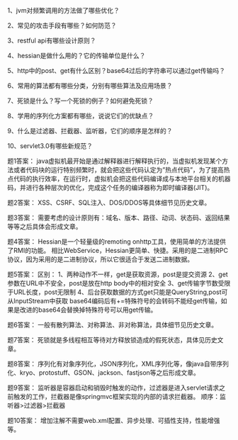 1、jvm对频繁调用的方法做了哪些优化？

2、常见的攻击手段有哪些？如何防范？

3、restful api有哪些设计原则？

4、hessian是做什么用的？它的传输单位是什么？

5、http中的post、get有什么区别？base64过后的字符串可以通过get传输吗？

6、常用的算法都有哪些分类，分别有哪些算法及应用场景？

7、死锁是什么？写一个死锁的例子？如何避免死锁？

8、学用的序列化方案都有哪些，说说它们的优缺点？

9、什么是过滤器、拦截器、监听器，它们的顺序是怎样的？

10、servlet3.0有哪些新规范？







题1答案： java虚拟机最开始是通过解释器进行解释执行的，当虚拟机发现某个方法或者代码块的运行特别频繁时，就会把这些代码认定为”热点代码”，为了提高热点代码的执行效率，在运行时，虚拟机会把这些代码编译成与本地平台相关的机器码，并进行各种层次的优化，完成这个任务的编译器称为即时编译器(JIT)。


题2答案： XSS、CSRF、SQL注入、DOS/DDOS等具体细节见历史文章。

题3答案： 需要考虑的设计原则有：域名、版本、路径、动词、状态码、返回结果等等之后具体会形成文章。

题4答案： Hessian是一个轻量级的remoting onhttp工具，使用简单的方法提供了RMI的功能。 相比WebService，Hessian更简单、快捷。采用的是二进制RPC协议，因为采用的是二进制协议，所以它很适合于发送二进制数据。

题5答案： 区别： 1、两种动作不一样，get是获取资源，post是提交资源 2、get参数在URL中不安全，post是放在http body中的相对安全 3、get传输字节数受限于URL长度，post无限制 4、后台获取数据的方式get只能是QueryString,post可从InputStream中获取 base64编码后有+=特殊符号的会转码不能经get传输，如果是改进的base64会替换掉特殊符号可以用get传输。

题6答案： 一般有散列算法、对称算法、非对称算法，具体细节见历史文章。

题7答案： 死锁就是多线程相互等待对方释放锁造成的假死状态，具体见历史文章。

题8答案： 序列化有对象序列化，JSON序列化，XML序列化等，像java自带序列化、kryo、protostuff、GSON、jackson、fastjson等之后形成文章。

题9答案： 监听器是容器启动和销毁时触发的动作，过滤器是进入servlet请求之前触发的工作，拦截器是像springmvc框架实现的内部的请求拦截器。 顺序：监听器>过滤器>拦截器

题10答案： 增加注解不需要web.xml配置、异步处理、可插性支持，性能增强等。